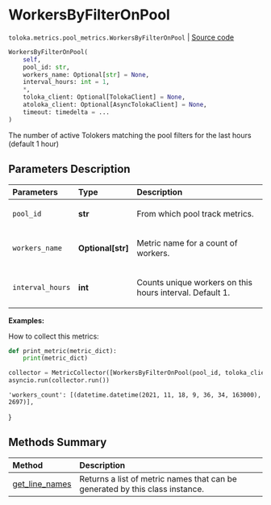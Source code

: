 # WorkersByFilterOnPool
`toloka.metrics.pool_metrics.WorkersByFilterOnPool` | [Source code](https://github.com/Toloka/toloka-kit/blob/v1.0.2/src/metrics/pool_metrics.py#L374)

```python
WorkersByFilterOnPool(
    self,
    pool_id: str,
    workers_name: Optional[str] = None,
    interval_hours: int = 1,
    *,
    toloka_client: Optional[TolokaClient] = None,
    atoloka_client: Optional[AsyncTolokaClient] = None,
    timeout: timedelta = ...
)
```

The number of active Tolokers matching the pool filters for the last hours (default 1 hour)

## Parameters Description

| Parameters | Type | Description |
| :----------| :----| :-----------|
`pool_id`|**str**|<p>From which pool track metrics.</p>
`workers_name`|**Optional\[str\]**|<p>Metric name for a count of workers.</p>
`interval_hours`|**int**|<p>Counts unique workers on this hours interval. Default 1.</p>

**Examples:**

How to collect this metrics:
```python
def print_metric(metric_dict):
    print(metric_dict)

collector = MetricCollector([WorkersByFilterOnPool(pool_id, toloka_client=toloka_client)], print_metric)
asyncio.run(collector.run())
```
    'workers_count': [(datetime.datetime(2021, 11, 18, 9, 36, 34, 163000), 2697)],
}
## Methods Summary

| Method | Description |
| :------| :-----------|
[get_line_names](toloka.metrics.pool_metrics.WorkersByFilterOnPool.get_line_names.md)| Returns a list of metric names that can be generated by this class instance.
